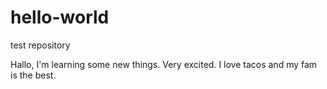 # hello-world
test repository

Hallo, I'm learning some new things. Very excited. 
I love tacos and my fam is the best. 
